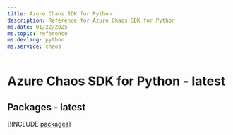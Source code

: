 ```yaml
---
title: Azure Chaos SDK for Python
description: Reference for Azure Chaos SDK for Python
ms.date: 01/22/2025
ms.topic: reference
ms.devlang: python
ms.service: chaos
---
```

# Azure Chaos SDK for Python - latest
## Packages - latest
[!INCLUDE [packages](chaos-index.md)]